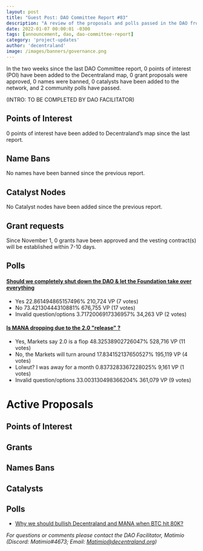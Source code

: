 ```yaml
---
layout: post
title: "Guest Post: DAO Committee Report #83"
description: "A review of the proposals and polls passed in the DAO from November 1 through November 15".
date: 2022-01-07 00:00:01 -0300
tags: [announcement, dao, dao-committee-report]
category: 'project-updates'
author: 'decentraland'
image: /images/banners/governance.png
---
```


In the two weeks since the last DAO Committee report, 0 points of interest (POI) have been added to the Decentraland map, 0 grant proposals were approved, 0 names were banned, 0 catalysts have been added to the network, and 2 community polls have passed.

(INTRO: TO BE COMPLETED BY DAO FACILITATOR)

## Points of Interest
0 points of interest have been added to Decentraland’s map since the last report.


## Name Bans

No names have been banned since the previous report.

## Catalyst Nodes
No Catalyst nodes have been added since the previous report.


## Grant requests
Since November 1, 0 grants have been approved and the vesting contract(s) will be established within 7-10 days.


## Polls

#### [Should we completely shut down the DAO &amp; let the Foundation take over everything](https://governance.decentraland.org/proposal/?id=95bf5058-8f27-49f2-8c62-fe10987da904)

* Yes 22.861494865157496% 210,724 VP (7 votes)
* No 73.42130444310881% 676,755 VP (17 votes)
* Invalid question/options 3.7172006917336957% 34,263 VP (2 votes)


#### [Is MANA dropping due to the 2.0 &#34;release&#34; ?](https://governance.decentraland.org/proposal/?id=8ea46cb9-6931-48b3-84fc-b200837b0cd4)

* Yes, Markets say 2.0 is a flop 48.32538902726047% 528,716 VP (11 votes)
* No, the Markets will turn around 17.834152137650527% 195,119 VP (4 votes)
* Lolwut? I was away for a month 0.8373283367228025% 9,161 VP (1 votes)
* Invalid question/options 33.003130498366204% 361,079 VP (9 votes)



# Active Proposals

## Points of Interest


## Grants


## Names Bans


## Catalysts


## Polls

* [Why we should bullish Decentraland and MANA when BTC hit 80K?](https://governance.decentraland.org/proposal/?id=f99b5d9b-f1fe-4891-9557-7ac2352e5580)

*For questions or comments please contact the DAO Facilitator, Matimio (Discord: Matimio#4673; Email: [Matimio@decentraland.org](mailto:Matimio@decentraland.org))*